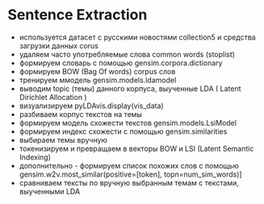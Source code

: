 # Sentence Extraction

- используется датасет с русскими новостями collection5 и средства загрузки данных corus
- удаляем часто употребляемые слова common words (stoplist)
- формируем словарь  с помощью gensim.corpora.dictionary
- формируем BOW (Bag Of words) corpus слов
- тренируем ммодель gensim.models.ldamodel
- выводим topic (темы) данного корпуса, выученные LDA ( Latent Dirichlet Allocation )
- визуализируем pyLDAvis.display(vis_data)
- разбиваем корпус текстов на темы
- формируем  модель схожести текстов gensim.models.LsiModel
- формируем индекс схожести с помощью gensim.similarities
- выбираем темы вручную
- токенизируем и превращаем в векторы BOW и LSI (Latent Semantic Indexing)
- дополнительно  - формируем список похожих слов с помощью gensim.w2v.most_similar(positive=[token], topn=num_sim_words)] 
- сравниваем тексты по вручную выбранным темам с текстами, выученными LDA
